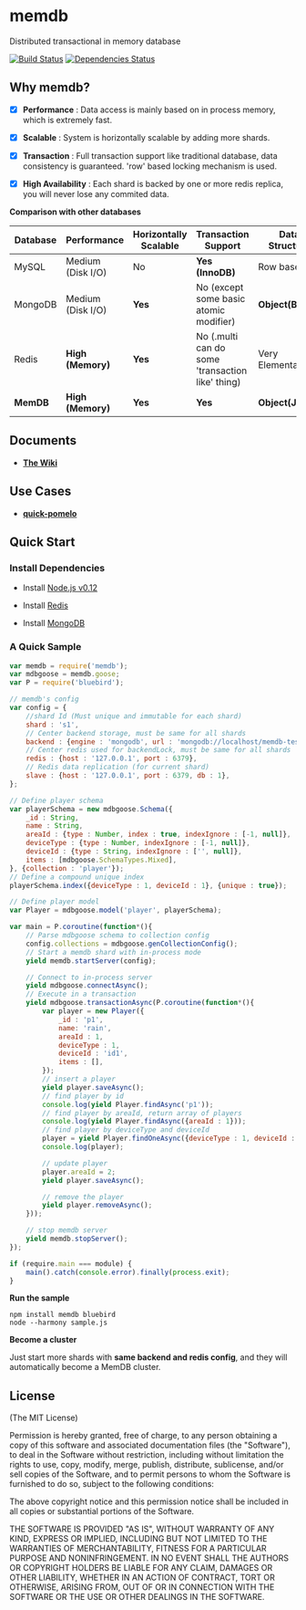 # memdb

Distributed transactional in memory database

[![Build Status](https://travis-ci.org/rain1017/memdb.svg?branch=master)](https://travis-ci.org/rain1017/memdb)
[![Dependencies Status](https://david-dm.org/rain1017/memdb.svg)](https://david-dm.org/rain1017/memdb)

## Why memdb?

- [x] __Performance__ : Data access is mainly based on in process memory, which is extremely fast.

- [x] __Scalable__ : System is horizontally scalable by adding more shards.

- [x] __Transaction__ : Full transaction support like traditional database, data consistency is guaranteed. 'row' based locking mechanism is used.

- [x] __High Availability__ : Each shard is backed by one or more redis replica, you will never lose any commited data.

__Comparison with other databases__

Database | Performance      | Horizontally Scalable | Transaction Support | Data Structure  
---------|------------------|-----------------------|---------------------|-----------------
MySQL    | Medium (Disk I/O)| No                    | __Yes (InnoDB)__   | Row based       
MongoDB  | Medium (Disk I/O)| __Yes__                   | No  (except some basic atomic modifier) | __Object(BSON)__   
Redis    | __High (Memory)__ | __Yes__                   | No  (.multi can do some 'transaction like' thing) | Very Elemental  
__MemDB__    | __High (Memory)__ | __Yes__                   | __Yes__                 | __Object(JSON)__   

## Documents

* __[The Wiki](https://github.com/rain1017/memdb/wiki)__

## Use Cases

* __[quick-pomelo](http://quickpomelo.com)__

## Quick Start

### Install Dependencies

* Install [Node.js v0.12](https://nodejs.org/download/)

* Install [Redis](http://redis.io/download)

* Install [MongoDB](https://www.mongodb.org/downloads)

### A Quick Sample

```javascript
var memdb = require('memdb');
var mdbgoose = memdb.goose;
var P = require('bluebird');

// memdb's config
var config = {
    //shard Id (Must unique and immutable for each shard)
    shard : 's1',
    // Center backend storage, must be same for all shards
    backend : {engine : 'mongodb', url : 'mongodb://localhost/memdb-test'},
    // Center redis used for backendLock, must be same for all shards
    redis : {host : '127.0.0.1', port : 6379},
    // Redis data replication (for current shard)
    slave : {host : '127.0.0.1', port : 6379, db : 1},
};

// Define player schema
var playerSchema = new mdbgoose.Schema({
    _id : String,
    name : String,
    areaId : {type : Number, index : true, indexIgnore : [-1, null]},
    deviceType : {type : Number, indexIgnore : [-1, null]},
    deviceId : {type : String, indexIgnore : ['', null]},
    items : [mdbgoose.SchemaTypes.Mixed],
}, {collection : 'player'});
// Define a compound unique index
playerSchema.index({deviceType : 1, deviceId : 1}, {unique : true});

// Define player model
var Player = mdbgoose.model('player', playerSchema);

var main = P.coroutine(function*(){
    // Parse mdbgoose schema to collection config
    config.collections = mdbgoose.genCollectionConfig();
    // Start a memdb shard with in-process mode
    yield memdb.startServer(config);

    // Connect to in-process server
    yield mdbgoose.connectAsync();
    // Execute in a transaction
    yield mdbgoose.transactionAsync(P.coroutine(function*(){
        var player = new Player({
            _id : 'p1',
            name: 'rain',
            areaId : 1,
            deviceType : 1,
            deviceId : 'id1',
            items : [],
        });
        // insert a player
        yield player.saveAsync();
        // find player by id
        console.log(yield Player.findAsync('p1'));
        // find player by areaId, return array of players
        console.log(yield Player.findAsync({areaId : 1}));
        // find player by deviceType and deviceId
        player = yield Player.findOneAsync({deviceType : 1, deviceId : 'id1'});
        console.log(player);

        // update player
        player.areaId = 2;
        yield player.saveAsync();

        // remove the player
        yield player.removeAsync();
    }));

    // stop memdb server
    yield memdb.stopServer();
});

if (require.main === module) {
    main().catch(console.error).finally(process.exit);
}
```

__Run the sample__
```
npm install memdb bluebird
node --harmony sample.js
```

__Become a cluster__

Just start more shards with __same backend and redis config__, and they will automatically become a MemDB cluster.


## License
(The MIT License)

Permission is hereby granted, free of charge, to any person obtaining a copy
of this software and associated documentation files (the "Software"), to deal
in the Software without restriction, including without limitation the rights
to use, copy, modify, merge, publish, distribute, sublicense, and/or sell
copies of the Software, and to permit persons to whom the Software is
furnished to do so, subject to the following conditions:

The above copyright notice and this permission notice shall be included in all
copies or substantial portions of the Software.

THE SOFTWARE IS PROVIDED "AS IS", WITHOUT WARRANTY OF ANY KIND, EXPRESS OR
IMPLIED, INCLUDING BUT NOT LIMITED TO THE WARRANTIES OF MERCHANTABILITY,
FITNESS FOR A PARTICULAR PURPOSE AND NONINFRINGEMENT. IN NO EVENT SHALL THE
AUTHORS OR COPYRIGHT HOLDERS BE LIABLE FOR ANY CLAIM, DAMAGES OR OTHER
LIABILITY, WHETHER IN AN ACTION OF CONTRACT, TORT OR OTHERWISE, ARISING FROM,
OUT OF OR IN CONNECTION WITH THE SOFTWARE OR THE USE OR OTHER DEALINGS IN THE
SOFTWARE.
